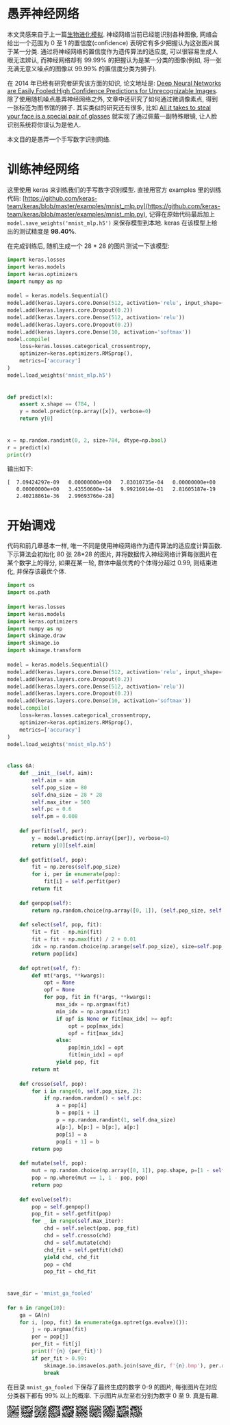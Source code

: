 # 愚弄神经网络

本文灵感来自于上一篇[生物进化模拟](/content/daze/ga/evolve/). 神经网络当前已经能识别各种图像, 网络会给出一个范围为 0 至 1 的置信度(confidence) 表明它有多少把握认为这张图片属于某一分类. 通过将神经网络的置信度作为遗传算法的适应度, 可以很容易生成人眼无法辨认, 而神经网络却有 99.99% 的把握认为是某一分类的图像(例如, 将一张充满无意义噪点的图像以 99.99% 的置信度分类为狮子).

在 2014 年已经有研究者研究该方面的知识, 论文地址是: [Deep Neural Networks are Easily Fooled:High Confidence Predictions for Unrecognizable Images](https://arxiv.org/pdf/1412.1897.pdf). 除了使用随机噪点愚弄神经网络之外, 文章中还研究了如何通过微调像素点, 得到一张标签为图书馆的狮子. 其实类似的研究还有很多, 比如 [All it takes to steal your face is a special pair of glasses](https://qz.com/1191083/hugh-masekelas-extraordinary-life-and-music/) 就实现了通过佩戴一副特殊眼镜, 让人脸识别系统将你误认为是他人.

本文目的是愚弄一个手写数字识别网络.

# 训练神经网络

这里使用 keras 来训练我们的手写数字识别模型. 直接用官方 examples 里的训练代码: [https://github.com/keras-team/keras/blob/master/examples/mnist_mlp.py](https://github.com/keras-team/keras/blob/master/examples/mnist_mlp.py), 记得在原始代码最后加上 `model.save_weights('mnist_mlp.h5')` 来保存模型到本地. keras 在该模型上给出的测试精度是 **98.40%**.

在完成训练后, 随机生成一个 28 * 28 的图片测试一下该模型:

```py
import keras.losses
import keras.models
import keras.optimizers
import numpy as np

model = keras.models.Sequential()
model.add(keras.layers.core.Dense(512, activation='relu', input_shape=(784, )))
model.add(keras.layers.core.Dropout(0.2))
model.add(keras.layers.core.Dense(512, activation='relu'))
model.add(keras.layers.core.Dropout(0.2))
model.add(keras.layers.core.Dense(10, activation='softmax'))
model.compile(
    loss=keras.losses.categorical_crossentropy,
    optimizer=keras.optimizers.RMSprop(),
    metrics=['accuracy']
)
model.load_weights('mnist_mlp.h5')


def predict(x):
    assert x.shape == (784, )
    y = model.predict(np.array([x]), verbose=0)
    return y[0]


x = np.random.randint(0, 2, size=784, dtype=np.bool)
r = predict(x)
print(r)
```

输出如下:

```
[  7.09424297e-09   0.00000000e+00   7.83010735e-04   0.00000000e+00
   0.00000000e+00   3.43550600e-14   9.99216914e-01   2.81605187e-19
   2.40218861e-36   2.99693766e-28]
```

# 开始调戏

代码和前几章基本一样, 唯一不同是使用神经网络作为遗传算法的适应度计算函数. 下示算法会初始化 80 张 28*28 的图片, 并将数据传入神经网络计算每张图片在某个数字上的得分, 如果在某一轮, 群体中最优秀的个体得分超过 0.99, 则结束进化, 并保存该最优个体.

```py
import os
import os.path

import keras.losses
import keras.models
import keras.optimizers
import numpy as np
import skimage.draw
import skimage.io
import skimage.transform

model = keras.models.Sequential()
model.add(keras.layers.core.Dense(512, activation='relu', input_shape=(784, )))
model.add(keras.layers.core.Dropout(0.2))
model.add(keras.layers.core.Dense(512, activation='relu'))
model.add(keras.layers.core.Dropout(0.2))
model.add(keras.layers.core.Dense(10, activation='softmax'))
model.compile(
    loss=keras.losses.categorical_crossentropy,
    optimizer=keras.optimizers.RMSprop(),
    metrics=['accuracy']
)
model.load_weights('mnist_mlp.h5')


class GA:
    def __init__(self, aim):
        self.aim = aim
        self.pop_size = 80
        self.dna_size = 28 * 28
        self.max_iter = 500
        self.pc = 0.6
        self.pm = 0.008

    def perfit(self, per):
        y = model.predict(np.array([per]), verbose=0)
        return y[0][self.aim]

    def getfit(self, pop):
        fit = np.zeros(self.pop_size)
        for i, per in enumerate(pop):
            fit[i] = self.perfit(per)
        return fit

    def genpop(self):
        return np.random.choice(np.array([0, 1]), (self.pop_size, self.dna_size)).astype(np.bool)

    def select(self, pop, fit):
        fit = fit - np.min(fit)
        fit = fit + np.max(fit) / 2 + 0.01
        idx = np.random.choice(np.arange(self.pop_size), size=self.pop_size, replace=True, p=fit / fit.sum())
        return pop[idx]

    def optret(self, f):
        def mt(*args, **kwargs):
            opt = None
            opf = None
            for pop, fit in f(*args, **kwargs):
                max_idx = np.argmax(fit)
                min_idx = np.argmax(fit)
                if opf is None or fit[max_idx] >= opf:
                    opt = pop[max_idx]
                    opf = fit[max_idx]
                else:
                    pop[min_idx] = opt
                    fit[min_idx] = opf
                yield pop, fit
        return mt

    def crosso(self, pop):
        for i in range(0, self.pop_size, 2):
            if np.random.random() < self.pc:
                a = pop[i]
                b = pop[i + 1]
                p = np.random.randint(1, self.dna_size)
                a[p:], b[p:] = b[p:], a[p:]
                pop[i] = a
                pop[i + 1] = b
        return pop

    def mutate(self, pop):
        mut = np.random.choice(np.array([0, 1]), pop.shape, p=[1 - self.pm, self.pm])
        pop = np.where(mut == 1, 1 - pop, pop)
        return pop

    def evolve(self):
        pop = self.genpop()
        pop_fit = self.getfit(pop)
        for _ in range(self.max_iter):
            chd = self.select(pop, pop_fit)
            chd = self.crosso(chd)
            chd = self.mutate(chd)
            chd_fit = self.getfit(chd)
            yield chd, chd_fit
            pop = chd
            pop_fit = chd_fit


save_dir = 'mnist_ga_fooled'

for n in range(10):
    ga = GA(n)
    for i, (pop, fit) in enumerate(ga.optret(ga.evolve)()):
        j = np.argmax(fit)
        per = pop[j]
        per_fit = fit[j]
        print(f'{n} {per_fit}')
        if per_fit > 0.99:
            skimage.io.imsave(os.path.join(save_dir, f'{n}.bmp'), per.reshape((28, 28)) * 255)
            break
```

在目录 `mnist_ga_fooled` 下保存了最终生成的数字 0-9 的图片, 每张图片在对应分类器下都有 99% 以上的概率. 下示图片从左至右分别为数字 0 至 9. 真是有趣.

![img](/img/daze/ga/fooled_nn/0.bmp)
![img](/img/daze/ga/fooled_nn/1.bmp)
![img](/img/daze/ga/fooled_nn/2.bmp)
![img](/img/daze/ga/fooled_nn/3.bmp)
![img](/img/daze/ga/fooled_nn/4.bmp)
![img](/img/daze/ga/fooled_nn/5.bmp)
![img](/img/daze/ga/fooled_nn/6.bmp)
![img](/img/daze/ga/fooled_nn/7.bmp)
![img](/img/daze/ga/fooled_nn/8.bmp)
![img](/img/daze/ga/fooled_nn/9.bmp)
